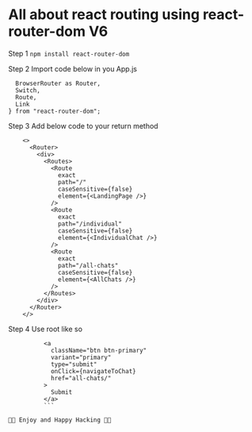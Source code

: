 # All about react routing using react-router-dom V6

Step 1
```npm install react-router-dom```

Step 2 Import code below in you App.js
```import {
  BrowserRouter as Router,
  Switch,
  Route,
  Link
} from "react-router-dom";
```

Step 3 Add below code to your return method

```
    <>
      <Router>
        <div>
          <Routes>
            <Route
              exact
              path="/"
              caseSensitive={false}
              element={<LandingPage />}
            />
            <Route
              exact
              path="/individual"
              caseSensitive={false}
              element={<IndividualChat />}
            />
            <Route
              exact
              path="/all-chats"
              caseSensitive={false}
              element={<AllChats />}
            />
          </Routes>
        </div>
      </Router>
    </>
   ```
    
Step 4 Use root like so

```
          <a
            className="btn btn-primary"
            variant="primary"
            type="submit"
            onClick={navigateToChat}
            href="all-chats/"
          >
            Submit
          </a>
          ```

🥷🥷 Enjoy and Happy Hacking 🥷🥷
